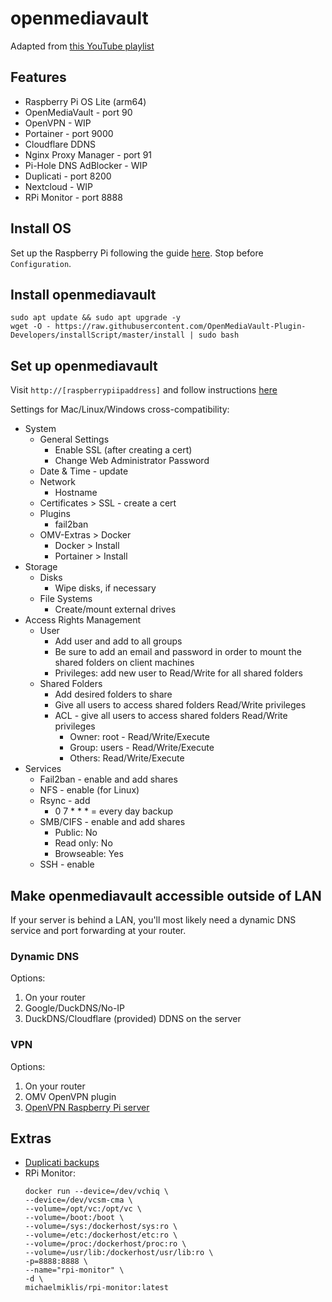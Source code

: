 # openmediavault

Adapted from [this YouTube playlist](https://www.youtube.com/watch?v=TYewyAK6GmQ)

## Features
- Raspberry Pi OS Lite (arm64)
- OpenMediaVault - port 90
- OpenVPN - WIP
- Portainer - port 9000
- Cloudflare DDNS
- Nginx Proxy Manager - port 91
- Pi-Hole DNS AdBlocker - WIP
- Duplicati - port 8200
- Nextcloud - WIP
- RPi Monitor - port 8888

## Install OS

Set up the Raspberry Pi following the guide [here](https://github.com/avidsapp/rpi-docker-server/blob/master/RASPIOS.md). Stop before `Configuration`.

## Install openmediavault

```
sudo apt update && sudo apt upgrade -y
wget -O - https://raw.githubusercontent.com/OpenMediaVault-Plugin-Developers/installScript/master/install | sudo bash
```

## Set up openmediavault
Visit `http://[raspberrypiipaddress]` and follow instructions [here](https://pimylifeup.com/raspberry-pi-openmediavault/)

Settings for Mac/Linux/Windows cross-compatibility:
- System
    - General Settings
        - Enable SSL (after creating a cert)
        - Change Web Administrator Password
    - Date & Time - update
    - Network
        - Hostname
    - Certificates > SSL - create a cert
    - Plugins
        - fail2ban
    - OMV-Extras > Docker
        - Docker > Install
        - Portainer > Install
- Storage
    - Disks
        - Wipe disks, if necessary
    - File Systems
        - Create/mount external drives
- Access Rights Management
    - User
        - Add user and add to all groups
        - Be sure to add an email and password in order to mount the shared folders on client machines
        - Privileges: add new user to Read/Write for all shared folders
    - Shared Folders
        - Add desired folders to share
        - Give all users to access shared folders Read/Write privileges
        - ACL - give all users to access shared folders Read/Write privileges
            - Owner: root - Read/Write/Execute
            - Group: users - Read/Write/Execute
            - Others: Read/Write/Execute
- Services
    - Fail2ban - enable and add shares
    - NFS - enable (for Linux)
    - Rsync - add
        - 0 7 * * * = every day backup
    - SMB/CIFS - enable and add shares
        - Public: No
        - Read only: No
        - Browseable: Yes
    - SSH - enable

## Make openmediavault accessible outside of LAN
If your server is behind a LAN, you'll most likely need a dynamic DNS service and port forwarding at your router.

### Dynamic DNS
Options:
1. On your router
1. Google/DuckDNS/No-IP
1. DuckDNS/Cloudflare (provided) DDNS on the server

### VPN
Options:
1. On your router
1. OMV OpenVPN plugin
1. [OpenVPN Raspberry Pi server](https://github.com/avidsapp/docker-openvpn-pihole)

## Extras
- [Duplicati backups](https://www.youtube.com/watch?v=-NyzdAYMarw&list=PLhMI0SExGwfAU-UMeKxd1Lu5_a60AlA9N&index=4)
- RPi Monitor:
    ```
    docker run --device=/dev/vchiq \
    --device=/dev/vcsm-cma \
    --volume=/opt/vc:/opt/vc \
    --volume=/boot:/boot \
    --volume=/sys:/dockerhost/sys:ro \
    --volume=/etc:/dockerhost/etc:ro \
    --volume=/proc:/dockerhost/proc:ro \
    --volume=/usr/lib:/dockerhost/usr/lib:ro \
    -p=8888:8888 \
    --name="rpi-monitor" \
    -d \
    michaelmiklis/rpi-monitor:latest
    ```
